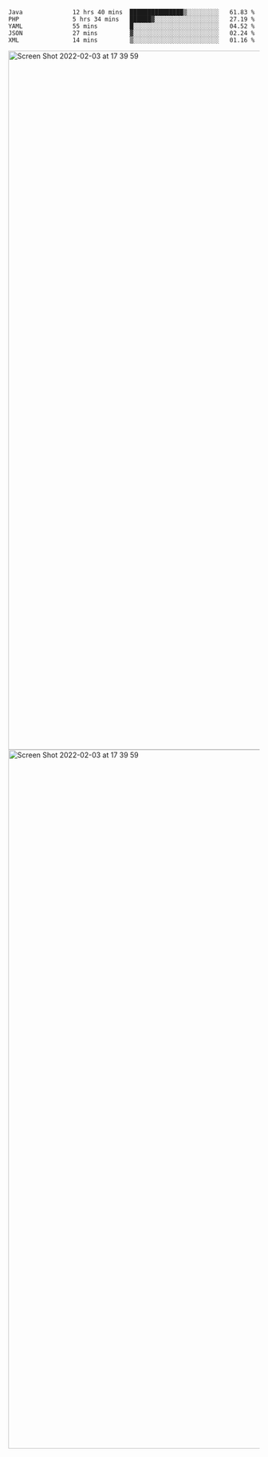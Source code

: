 <!--START_SECTION:waka-->

```text
Java              12 hrs 40 mins  ███████████████▒░░░░░░░░░   61.83 %
PHP               5 hrs 34 mins   ██████▓░░░░░░░░░░░░░░░░░░   27.19 %
YAML              55 mins         █░░░░░░░░░░░░░░░░░░░░░░░░   04.52 %
JSON              27 mins         ▓░░░░░░░░░░░░░░░░░░░░░░░░   02.24 %
XML               14 mins         ▒░░░░░░░░░░░░░░░░░░░░░░░░   01.16 %
```

<!--END_SECTION:waka-->

<img width="1400" alt="Screen Shot 2022-02-03 at 17 39 59" src="https://user-images.githubusercontent.com/45716542/152387304-f2b60485-53a6-4f4b-a818-5cefb1b0c0ae.png">
<img width="1400" alt="Screen Shot 2022-02-03 at 17 39 59" src="https://user-images.githubusercontent.com/45716542/152387273-ea5cdf21-2a45-44da-8bef-00c1763b1d42.png">
